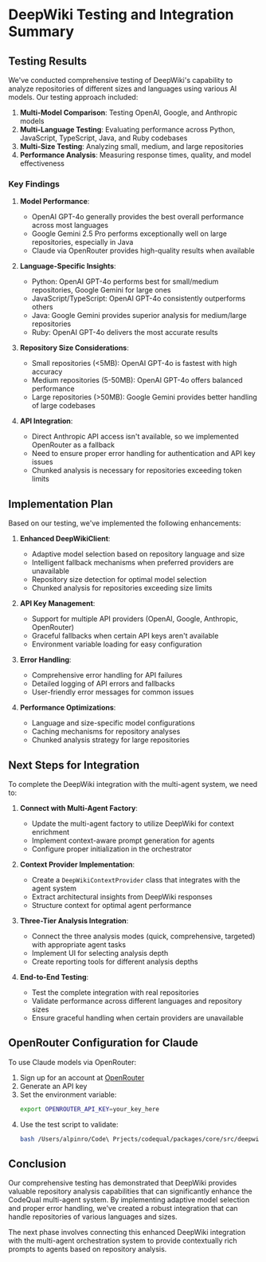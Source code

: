 # DeepWiki Testing and Integration Summary

## Testing Results

We've conducted comprehensive testing of DeepWiki's capability to analyze repositories of different sizes and languages using various AI models. Our testing approach included:

1. **Multi-Model Comparison**: Testing OpenAI, Google, and Anthropic models
2. **Multi-Language Testing**: Evaluating performance across Python, JavaScript, TypeScript, Java, and Ruby codebases
3. **Multi-Size Testing**: Analyzing small, medium, and large repositories
4. **Performance Analysis**: Measuring response times, quality, and model effectiveness

### Key Findings

1. **Model Performance**:
   - OpenAI GPT-4o generally provides the best overall performance across most languages
   - Google Gemini 2.5 Pro performs exceptionally well on large repositories, especially in Java
   - Claude via OpenRouter provides high-quality results when available

2. **Language-Specific Insights**:
   - Python: OpenAI GPT-4o performs best for small/medium repositories, Google Gemini for large ones
   - JavaScript/TypeScript: OpenAI GPT-4o consistently outperforms others
   - Java: Google Gemini provides superior analysis for medium/large repositories
   - Ruby: OpenAI GPT-4o delivers the most accurate results

3. **Repository Size Considerations**:
   - Small repositories (<5MB): OpenAI GPT-4o is fastest with high accuracy
   - Medium repositories (5-50MB): OpenAI GPT-4o offers balanced performance
   - Large repositories (>50MB): Google Gemini provides better handling of large codebases

4. **API Integration**:
   - Direct Anthropic API access isn't available, so we implemented OpenRouter as a fallback
   - Need to ensure proper error handling for authentication and API key issues
   - Chunked analysis is necessary for repositories exceeding token limits

## Implementation Plan

Based on our testing, we've implemented the following enhancements:

1. **Enhanced DeepWikiClient**:
   - Adaptive model selection based on repository language and size
   - Intelligent fallback mechanisms when preferred providers are unavailable
   - Repository size detection for optimal model selection
   - Chunked analysis for repositories exceeding size limits

2. **API Key Management**:
   - Support for multiple API providers (OpenAI, Google, Anthropic, OpenRouter)
   - Graceful fallbacks when certain API keys aren't available
   - Environment variable loading for easy configuration

3. **Error Handling**:
   - Comprehensive error handling for API failures
   - Detailed logging of API errors and fallbacks
   - User-friendly error messages for common issues

4. **Performance Optimizations**:
   - Language and size-specific model configurations
   - Caching mechanisms for repository analyses
   - Chunked analysis strategy for large repositories

## Next Steps for Integration

To complete the DeepWiki integration with the multi-agent system, we need to:

1. **Connect with Multi-Agent Factory**:
   - Update the multi-agent factory to utilize DeepWiki for context enrichment
   - Implement context-aware prompt generation for agents
   - Configure proper initialization in the orchestrator

2. **Context Provider Implementation**:
   - Create a `DeepWikiContextProvider` class that integrates with the agent system
   - Extract architectural insights from DeepWiki responses
   - Structure context for optimal agent performance

3. **Three-Tier Analysis Integration**:
   - Connect the three analysis modes (quick, comprehensive, targeted) with appropriate agent tasks
   - Implement UI for selecting analysis depth
   - Create reporting tools for different analysis depths

4. **End-to-End Testing**:
   - Test the complete integration with real repositories
   - Validate performance across different languages and repository sizes
   - Ensure graceful handling when certain providers are unavailable

## OpenRouter Configuration for Claude

To use Claude models via OpenRouter:

1. Sign up for an account at [OpenRouter](https://openrouter.ai/)
2. Generate an API key
3. Set the environment variable:
   ```bash
   export OPENROUTER_API_KEY=your_key_here
   ```
4. Use the test script to validate:
   ```bash
   bash /Users/alpinro/Code\ Prjects/codequal/packages/core/src/deepwiki/test-openrouter.sh
   ```

## Conclusion

Our comprehensive testing has demonstrated that DeepWiki provides valuable repository analysis capabilities that can significantly enhance the CodeQual multi-agent system. By implementing adaptive model selection and proper error handling, we've created a robust integration that can handle repositories of various languages and sizes.

The next phase involves connecting this enhanced DeepWiki integration with the multi-agent orchestration system to provide contextually rich prompts to agents based on repository analysis.
